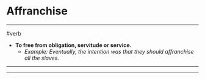 # Affranchise
---
#verb
- **To free from obligation, servitude or service.**
	- _Example: Eventually, the intention was that they should affranchise all the slaves._
---
---
